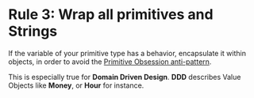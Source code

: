 # Rule 3: Wrap all primitives and Strings

If the variable of your primitive type has a behavior, encapsulate it within objects, 
in order to avoid the [Primitive Obsession anti-pattern](http://wiki.c2.com/?PrimitiveObsession).

This is especially true for __Domain Driven Design__. 
__DDD__ describes Value Objects like __Money__, or __Hour__ for instance.